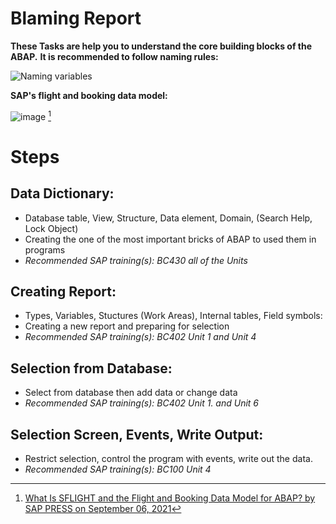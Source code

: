 # Blaming Report
**These Tasks are help you to understand the core building blocks of the ABAP.**
**It is recommended to follow naming rules:**

![Naming variables](https://github.com/stengi95/Programming_in_ABAP/assets/65551082/96db24be-3775-441a-a834-3eedc4c6aaef)

**SAP's flight and booking data model:**

![image](https://github.com/stengi95/Programming_in_ABAP/assets/65551082/d7d44fb7-0114-4e1f-b940-25f00724aa86) [^1]

# Steps
## Data Dictionary:
   * Database table, View, Structure, Data element, Domain, (Search Help, Lock Object)
   * Creating the one of the most important bricks of ABAP to used them in programs
   * *Recommended SAP training(s): BC430 all of the Units*

## Creating Report:
   * Types, Variables, Stuctures (Work Areas), Internal tables, Field symbols:
   * Creating a new report and preparing for selection
   * *Recommended SAP training(s): BC402 Unit 1 and Unit 4*

## Selection from Database:
   * Select from database then add data or change data
   * *Recommended SAP training(s): BC402 Unit 1. and Unit 6*   

## Selection Screen, Events, Write Output:
   * Restrict selection, control the program with events, write out the data.
   * *Recommended SAP training(s): BC100 Unit 4*

[^1]: [What Is SFLIGHT and the Flight and Booking Data Model for ABAP? by SAP PRESS on September 06, 2021](https://blog.sap-press.com/what-is-sflight-and-the-flight-and-booking-data-model-for-abap) 




